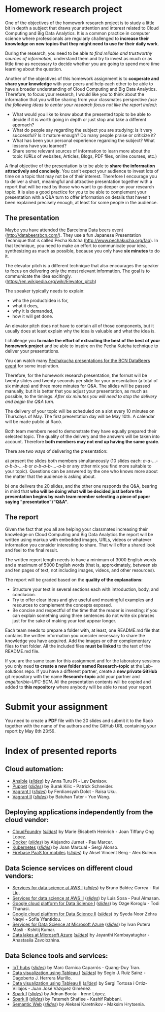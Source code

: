 # Homework research project

One of the objectives of the homework research project is to study a little bit in depth a subject that draws your attention and interest related to Cloud Computing and Big Data Analytics. It is a common practice in computer science where professionals are regularly challenged to **increase their knowledge on new topics that they might need to use for their daily work**. 

During the research, you need to be able *to find reliable and trustworthy sources of information*, understand them and try to invest as much or as little time as necessary to decide whether you are going to spend more time learning about the question.

Another of the objectives of this homework assignment is to **cooperate and share your knowledge** with your peers and help each other to be able to have a broader understanding of Cloud Computing and Big Data Analytics. Therefore, to focus your research, I would like you to think about the information that you will be sharing from your classmates perspective *(use the following ideas to center your research focus not like the report index)*: 
- What would you like to know about the presented topic to be able to decide if it is worth going in depth or just stop and take a different approach?
- What do people say regarding the subject you are studying: is it very successful? Is it mature enough? Do many people praise or criticize it?
- What has been your personal experience regarding the subject? What lessons have you learned?
- Share some relevant sources of information to learn more about the topic (URLs of websites, Articles, Blogs, PDF files, online courses, etc.)

A final objective of the presentation is to be able to **share the information attractively and concisely**. You can't expect your audience to invest lots of time on a topic that may not be of their interest. Therefore I encourage you to deliver a short, meaningful and attractive presentation together with a report that will be read by those who want to go deeper on your research topic. It is also a good practice for you to be able to complement your presentation with a Q&A turn to offer information on details that haven't been explained precisely enough, at least for some people in the audience.

## The presentation

Maybe you have attended the Barcelona Data beers event (http://databeersbcn.com/). They use a fun Japanese Presentation Technique that is called Pecha Kutcha (http://www.pechakucha.org/faq). In that technique, you need to make an effort to communicate your idea, synthesizing as much as possible, because you only have **six minutes** to do it.

The elevator pitch is a different technique that also encourages the speaker to focus on delivering only the most relevant information. The goal is to communicate the idea excitingly. (https://en.wikipedia.org/wiki/Elevator_pitch)

The speaker typically needs to explain:
- who the product/idea is for, 
- what it does, 
- why it is demanded, 
- how it will get done. 

An elevator pitch does not have to contain all of those components, but it usually does at least explain why the idea is valuable and what the idea is. 

I challenge you **to make the effort of extracting the best of the best of your homework project** and be able to inspire on the Pecha Kutcha technique to deliver your presentations.

You can watch many [Pechakucha presentations for the BCN DataBeers event](https://www.youtube.com/channel/UCGhaRXo3qMJHMFH62wCB0Gg/videos) for some inspiration.

Therefore, for the homework research presentation, the format will be twenty slides and twenty seconds per slide for your presentation (a total of six minutes) and three more minutes for Q&A. The slides will be passed manually, but it is better that you adjust your presentation, as much as possible, to the timings. *After six minutes you will need to stop the delivery and begin the Q&A turn.*

The delivery of your topic will be scheduled on a slot every 10 minutes on Thursdays of May. The first presentation day will be May 10th. A calendar will be made public at Racó.

Both team members need to demonstrate they have equally prepared their selected topic. The quality of the delivery and the answers will be taken into account. Therefore **both members may not end up having the same grade**. 

There are two ways of delivering the presentation:

a) present the slides both members simultaneously (10 slides each: *a-a-...-a-b-b-...-b* or *a-b-a-b-...-a-b* or any other mix you find more suitable to your topic). Questions can be answered by the one who knows more about the matter that the audience is asking about. 

b) one delivers the 20 slides, and the other one responds the Q&A, bearing in mind that **who will be doing what will be decided just before the presentation begins by each team member selecting a piece of paper saying "presentation"/"Q&A"**.

## The report

Given the fact that you all are helping your classmates increasing their knowledge on Cloud Computing and Big Data Analytics the report will be written using markup with embedded images, URLs, videos or whatever information you consider interesting to share. That will offer a shared look and feel to the final result.

The written report length needs to have a minimum of 3000 English words and a maximum of 5000 English words (that is, approximately, between six and ten pages of text, not including images, videos, and other resources).

The report will be graded based on the **quality of the explanations**: 
- Structure your text in several sections each with introduction, body, and conclusion.
- Try to offer clear ideas and give useful and meaningful examples and resources to complement the concepts exposed.
- Be concise and respectful of the time that the reader is investing: if you can explain something using three sentences do not write six phrases just for the sake of making your text appear longer.

Each team needs to prepare a folder with, at least, one README.md file that contains the written information you consider necessary to share the knowledge you have acquired. Add the images or other complementary files to that folder. All the included files **must be linked** to the text of the README.md file.

If you are the same team for this assignment and for the laboratory sessions you only need **to create a new folder named Research-topic** at the Lab-solutions repo. If you have a different partner, create a **new private GitHub** git repository with the name **Research-topic** add your partner and *angeltoribio-UPC-BCN*. All the presentation contents will be copied and added to **this repository** where anybody will be able to read your report.

# Submit your assignment

You need to create a **PDF** file with the 20 slides and submit it to the Racó together with the name of the authors and the GitHub URL containing your report by May 8th 23:59.

# Index of presented reports

## Cloud automation:

- [Ansible](./denisovlev/README.md) (*[slides](./denisovlev/slides.pdf)*)  by Anna Turu Pi - Lev Denisov.
- [Puppet](./patrick-s-upc/README.md) (*[slides](./patrick-s-upc/slides.pdf)*)  by Burak Kilic - Patrick Schneider.
- [Vagrant I](./ferdidolot/README.MD) (*[slides](./ferdidolot/slides.pdf)*)  by Ferdiansyah Dolot - Raisa Uku.
- [Vagrant II](./tuterbatuhan/README.md) (*[slides](./tuterbatuhan/slides.pdf)*)  by Batuhan Tuter - Yue Wang.

## Deploying applications independently from the cloud vendor:

- [CloudFoundry](./marBDMA/README.md) (*[slides](./marBDMA/slides.pdf)*)  by Marie Elisabeth Heinrich - Joan Tiffany Ong Lopez.
- [Docker](./PauUPC/README.md) (*[slides](./PauUPC/slides.pdf)*)  by Alejandro Jurnet - Pau Marcer.
- [Kubernetes](./kiey/README.md) (*[slides](./kiey/slides.pdf)*)  by Joan Marcual - Sergi Alonso.
- [Firebase PaaS for mobiles](./GeneralVincento/README.md) (*[slides](./GeneralVincento/slides.pdf)*)  by Aksel Vincent Berg - Alex Buleon.

## Data Science services on different cloud vendors:

- [Services for data science at AWS I](./behbc/README.md) (*[slides](./behbc/slides.pdf)*)  by Bruno Baldez Correa - Rui Liu.
- [Services for data science at AWS II](./paulalm94/README.md) (*[slides](./paulalm94/slides.pdf)*)  by Luis Sosa - Paul Almasan.
- [Google cloud platform for Data Science I](./todithanasi/README.md) (*[slides](./todithanasi/slides.pdf)*)  by Ozge Koroglu - Todi Thanasi.
- [Google cloud platform for Data Science II](./syfantid/README.md) (*[slides](./syfantid/slides.pdf)*)  by Syeda Noor Zehra Naqvi - Sofia Yfantidou.
- [Services for Data Science at Microsoft Azure](./IllSc/README.md) (*[slides](./IllSc/slides.pdf)*)  by Ivan Putera Masli - Kshitij Kumar.
- [Data lakes at Microsoft Azure](./jayanthi456/README.md) (*[slides](./jayanthi456/slides.pdf)*)  by Jayanthi Kambayatughar - Anastasiia Zavolozhina.

## Data Science tools and services:
- [IoT hubs](./duy-tran/README.md) (*[slides](./duy-tran/slides.pdf)*)  by Marc Garnica Caparrós - Quang-Duy Tran.
- [Data visualization using Tableau I](./sergiers3/README.md) (*[slides](./sergiers3/slides.pdf)*)  by Segio J. Ruiz Sainz - Dagoberto J. Herrera Murillo.
- [Data visualization using Tableau II](./JuanjoVG/README.md) (*[slides](./JuanjoVG/slides.pdf)*)  by Sergi Tortosa i Ortiz-Villajos - Juan José Vázquez Giménez.
- [Spark I](./IreneMLC/README.md) (*[slides](./IreneMLC/slides.pdf)*)  by Adnan Boota - Irene López.
- [Spark II](./Kashif-Rabbani/README.md) (*[slides](./Kashif-Rabbani/slides.pdf)*)  by Fatemeh Shafiee - Kashif Rabbani.
- [Semantic Web](./start-and-solve/README.md) (*[slides](./start-and-solve/slides.pdf)*)  by Aleksei Karetnikov - Maksim Hrytsenia.






